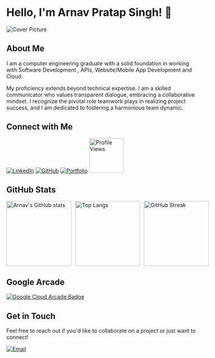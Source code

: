 # Hello,  I'm Arnav Pratap Singh! 👋

![Cover Picture](https://media4.giphy.com/media/v1.Y2lkPTc5MGI3NjExM25ucHp3bGNtYTN0cHd0eGc5Y2J3NTNzYzg0ZWllMDhib3o4em5nbCZlcD12MV9pbnRlcm5hbF9naWZfYnlfaWQmY3Q9Zw/RbDKaczqWovIugyJmW/giphy.webp)
 

## About Me

I am a  computer engineering graduate with a solid foundation in working with Software Development , APIs, Website/Mobile App Development and Cloud.

My proficiency extends beyond technical expertise. I am a skilled communicator who values transparent dialogue, embracing a collaborative mindset. I recognize the pivotal role teamwork plays in realizing project success, and I am dedicated to fostering a harmonious team dynamic.

## Connect with Me

[![LinkedIn](https://img.shields.io/badge/LinkedIn-0077B5?style=for-the-badge&logo=linkedin&logoColor=white)](https://www.linkedin.com/in/arnav-pratap-singh-29b912282/)
[![GitHub](https://img.shields.io/badge/GitHub-181717?style=for-the-badge&logo=github&logoColor=white)](https://github.com/arnav7777)
[![Portfolio](https://img.shields.io/badge/Portfolio-000000?style=for-the-badge&logo=portfolio&logoColor=white)](https://arnav7777.github.io/arnavpratapsingh-portfolio/)
 <img src="https://komarev.com/ghpvc/?username=arnav7777" alt="Profile Views" style="height: 90px;" />

## GitHub Stats

<div style="display: flex; gap: 10px;">
  <img src="https://github-readme-stats.vercel.app/api?username=arnav7777&show_icons=true&theme=radical" alt="Arnav's GitHub stats" style="height: 170px; width: auto;" />
  <img src="https://github-readme-stats.vercel.app/api/top-langs/?username=arnav7777&layout=compact&theme=radical" alt="Top Langs" style="height: 170px; width: auto;" />
  <a href="https://git.io/streak-stats">
    <img src="https://github-readme-streak-stats.herokuapp.com?user=arnav7777&theme=highcontrast&border_radius=9&hide_longest_streak=true" alt="GitHub Streak" style="height: 170px; width: auto;" />
  </a>
</div>

## Google Arcade

[![Google Cloud Arcade Badge](https://i.ibb.co/gWL6LkW/fhgvnbmmnbmnbnm.png)](https://www.cloudskillsboost.google/public_profiles/0bf5d3f3-b09c-4f78-8066-061314a06ac2)

## Get in Touch

Feel free to reach out if you'd like to collaborate on a project or just want to connect!

[![Email](https://img.shields.io/badge/Email-D14836?style=for-the-badge&logo=gmail&logoColor=white)](mailto:arnavsinghp27@gmail.com)
